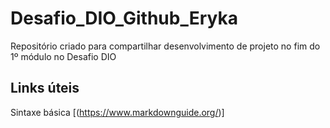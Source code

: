 # Desafio_DIO_Github_Eryka
Repositório criado para compartilhar desenvolvimento de projeto no fim do 1º módulo no Desafio DIO

## Links úteis

Sintaxe básica [(https://www.markdownguide.org/)]
